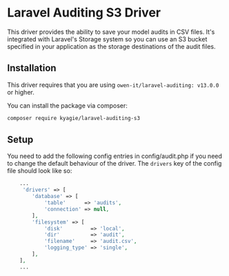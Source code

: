 # Laravel Auditing S3 Driver

This driver provides the ability to save your model audits in CSV files. It's integrated with Laravel's Storage system so you can use an S3 bucket specified in your application as the storage destinations of the audit files.

## Installation

This driver requires that you are using `owen-it/laravel-auditing: v13.0.0` or higher.

You can install the package via composer:

```bash
composer require kyagie/laravel-auditing-s3
```

## Setup

You need to add the following config entries in config/audit.php if you need to change the default behaviour of the driver.
The `drivers` key of the config file should look like so:

```php
    ...
     'drivers' => [
        'database' => [
            'table'      => 'audits',
            'connection' => null,
        ],
        'filesystem' => [
            'disk'         => 'local',
            'dir'          => 'audit',
            'filename'     => 'audit.csv',
            'logging_type' => 'single',
        ],
    ],
    ...
```
